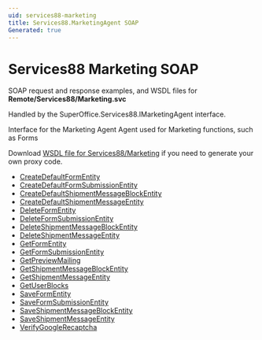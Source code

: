 ```yaml
---
uid: services88-marketing
title: Services88.MarketingAgent SOAP
Generated: true
---
```


# Services88 Marketing SOAP

SOAP request and response examples, and WSDL files for **Remote/Services88/Marketing.svc**

Handled by the <see cref="T:SuperOffice.Services88.IMarketingAgent">SuperOffice.Services88.IMarketingAgent</see> interface.

Interface for the Marketing Agent
Agent used for Marketing functions, such as Forms

Download [WSDL file for Services88/Marketing](../Services88-Marketing.md) if you need to generate your own proxy code.

* [CreateDefaultFormEntity](CreateDefaultFormEntity.md)
* [CreateDefaultFormSubmissionEntity](CreateDefaultFormSubmissionEntity.md)
* [CreateDefaultShipmentMessageBlockEntity](CreateDefaultShipmentMessageBlockEntity.md)
* [CreateDefaultShipmentMessageEntity](CreateDefaultShipmentMessageEntity.md)
* [DeleteFormEntity](DeleteFormEntity.md)
* [DeleteFormSubmissionEntity](DeleteFormSubmissionEntity.md)
* [DeleteShipmentMessageBlockEntity](DeleteShipmentMessageBlockEntity.md)
* [DeleteShipmentMessageEntity](DeleteShipmentMessageEntity.md)
* [GetFormEntity](GetFormEntity.md)
* [GetFormSubmissionEntity](GetFormSubmissionEntity.md)
* [GetPreviewMailing](GetPreviewMailing.md)
* [GetShipmentMessageBlockEntity](GetShipmentMessageBlockEntity.md)
* [GetShipmentMessageEntity](GetShipmentMessageEntity.md)
* [GetUserBlocks](GetUserBlocks.md)
* [SaveFormEntity](SaveFormEntity.md)
* [SaveFormSubmissionEntity](SaveFormSubmissionEntity.md)
* [SaveShipmentMessageBlockEntity](SaveShipmentMessageBlockEntity.md)
* [SaveShipmentMessageEntity](SaveShipmentMessageEntity.md)
* [VerifyGoogleRecaptcha](VerifyGoogleRecaptcha.md)

